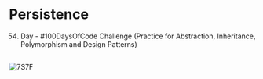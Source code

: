 # Persistence
54. Day - #100DaysOfCode Challenge (Practice for Abstraction, Inheritance, Polymorphism and Design Patterns)

##

![7S7F](https://github.com/FaridaFatali/Persistence/assets/91600434/779d341f-bbfa-4660-bc30-51ea765059f1)
